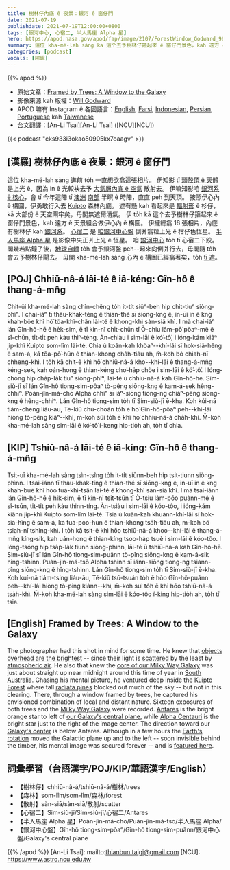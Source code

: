 ```yaml
---
title: 樹林仔內底 ê 夜景：銀河 ê 窗仔門
date: 2021-07-19
publishdate: 2021-07-19T12:00:00+0800
tags: [銀河中心, 心宿二, 半人馬座 Alpha 星]
hero: https://apod.nasa.gov/apod/fap/image/2107/ForestWindow_Godward_960.jpg
summary: 這位 kha-mé-lah sàng kā 這个去予樹林仔箍起來 ê 窗仔門景色，kah 遠方 ê 天景組合做伊心內 ê 構圖。
categories: [podcast]
vocals: [阿錕]
---
```


{{% apod %}}

- 原始文章：[Framed by Trees: A Window to the Galaxy](https://apod.nasa.gov/apod/ap210719.html)
- 影像來源 kah 版權：[Will Godward](https://www.instagram.com/godwardphotography/)
- APOD 嘛有 Instagram ê 各國語言：[English](https://www.instagram.com/astronomypicturesdaily/), [Farsi](https://www.instagram.com/skypixapod/), [Indonesian](https://www.instagram.com/apod.id/), [Persian](https://www.instagram.com/avastarapod/), [Portuguese](https://www.instagram.com/apodbrasil/) kah [Taiwanese](https://www.instagram.com/apod_taigi/)
- 台文翻譯：[An-Li Tsai][An-Li Tsai] ([NCU][NCU])

{{< podcast "cks933i3okao50905kx7oaagv" >}}

## [漢羅] 樹林仔內底 ê 夜景：銀河 ê 窗仔門
這位 kha-mé-lah sàng 進前 to̍h 一直想欲翕這張相片。
伊知影 tī [頭殼頂 ê 天體][objects overhead are the brightest] 是上光 ê，因為 in ê 光較袂去予 [大氣層內底 ê 空氣][atmospheric air] 散射去。
伊嘛知影咱 [銀河系 ê 核心][core of our Milky Way Galaxy]，會 tī 今年這陣 tī [澳洲][Australia] [南部][South] 半暝 ê 時陣，直直 peh 到天頂。
按照伊心內 ê 構圖，伊勇敢行入去 [Kuipto][Kuipto] 森林內底。
遮有懸 kah 看起來是 [輻射形][radiata pines] ê 杉仔，kā 大部份 ê 天空閘牢矣，毋閣無遮爾清氣。
伊 to̍h kā 這个去予樹林仔箍起來 ê 窗仔門景色，kah 遠方 ê 天景組合做伊心內 ê 構圖。
伊攏總翕 16 張相片，內底有樹林仔 kah [銀河系][Milky Way Galaxy]。
[心宿二][Antares] 是 [咱銀河中心盤][our Galaxy's central plane] 倒爿翕粒上光 ê 柑仔色恆星。
[半人馬座 Alpha 星][Alpha Centauri] 是影像中央正爿上光 ê 恆星。
咱 [銀河中心][Galaxy's center t] to̍h tī 心宿二下跤。
閣幾若點鐘了後，[地球自轉][Earth's rotation] to̍h 會予銀河盤 peh--起來向倒爿行去，毋閣隨 to̍h 會去予樹林仔閘去。
毋閣 kha-mé-lah sàng 心內 ê 構圖已經翕著矣，to̍h [tī 遮][featured here]。


## [POJ] Chhiū-nâ-á lāi-té ê iā-kéng: Gîn-hô ê thang-á-mn̂g
Chit-ūi kha-mé-lah sàng chìn-chêng to̍h it-ti̍t siūⁿ-beh hip chit-tiuⁿ siòng-phìⁿ.
I chai-iáⁿ tī thâu-khak-téng ê thian-thé sī siōng-kng ê, in-ūi in ê kng khah-bōe khì hō͘ tōa-khì-chân lāi-té ê khong-khì sàn-siā khì.
I mā chai-iáⁿ lán Gîn-hô-hē ê he̍k-sim, ē tī kin-nî chi̍t-chūn tī Ò-chiu lâm-pō͘ pòaⁿ-mê ê sî-chūn, ti̍t-ti̍t peh kàu thiⁿ-téng.
Àn-chiàu i sim-lāi ê kó͘-tô͘, i ióng-kám kiâⁿ ji̍p-khì Kuipto som-lîm lāi-té.
Chia ū koân-kah khòaⁿ--khí-lâi sī hok-siā-hêng ê sam-á, kā tōa-pō͘-hūn ê thian-khong cha̍h-tiâu ah, m̄-koh bô chiah-nī chheng-khì.
I to̍h kā chit-ê khì hō͘ chhiū-nâ-á kho͘--khí-lâi ê thang-á-mn̂g kéng-sek, kah oán-hong ê thian-kéng cho͘-ha̍p chòe i sim-lāi ê kó͘-tô͘.
I lóng-chóng hip cha̍p-la̍k tiuⁿ siòng-phìⁿ, lāi-té ū chhiū-nâ-á kah Gîn-hô-hē.
Sim-siù-jī sī lán Gîn-hô tiong-sim-pôaⁿ tò-pêng siōng-kng ê kam-á-sek hêng-chhiⁿ.
Poàn-jîn-má-chō Alpha chhiⁿ sī iáⁿ-siōng tiong-ng chiàⁿ-pêng siōng-kng ê hêng-chhiⁿ.
Lán Gîn-hô tiong-sim to̍h tī Sim-siù-jī ē-kha.
Koh kúi-nā tiám-cheng liáu-āu, Tē-kiû chū-choán to̍h ē hō͘ Gîn-hô-pôaⁿ peh--khí-lâi hiòng tò-pêng kiâⁿ--khì, m̄-koh sûi to̍h ē khì hō͘ chhiū-nâ-á cha̍h-khì.
M̄-koh kha-mé-lah sàng sim-lāi ê kó͘-tô͘ í-keng hip-tio̍h ah, to̍h tī chia.


## [KIP] Tshiū-nâ-á lāi-té ê iā-kíng: Gîn-hô ê thang-á-mn̂g
Tsit-uī kha-mé-lah sàng tsìn-tsîng to̍h it-ti̍t siūnn-beh hip tsit-tiunn siòng-phìnn.
I tsai-iánn tī thâu-khak-tíng ê thian-thé sī siōng-kng ê, in-uī in ê kng khah-buē khì hōo tuā-khì-tsân lāi-té ê khong-khì sàn-siā khì.
I mā tsai-iánn lán Gîn-hô-hē ê hi̍k-sim, ē tī kin-nî tsi̍t-tsūn tī Ò-tsiu lâm-pōo puànn-mê ê sî-tsūn, ti̍t-ti̍t peh kàu thinn-tíng.
Àn-tsiàu i sim-lāi ê kóo-tôo, i ióng-kám kiânn ji̍p-khì Kuipto som-lîm lāi-té.
Tsia ū kuân-kah khuànn-khí-lâi sī hok-siā-hîng ê sam-á, kā tuā-pōo-hūn ê thian-khong tsa̍h-tiâu ah, m̄-koh bô tsiah-nī tshing-khì.
I to̍h kā tsit-ê khì hōo tshiū-nâ-á khoo--khí-lâi ê thang-á-mn̂g kíng-sik, kah uán-hong ê thian-kíng tsoo-ha̍p tsuè i sim-lāi ê kóo-tôo.
I lóng-tsóng hip tsa̍p-la̍k tiunn siòng-phìnn, lāi-té ū tshiū-nâ-á kah Gîn-hô-hē.
Sim-siù-jī sī lán Gîn-hô tiong-sim-puânn tò-pîng siōng-kng ê kam-á-sik hîng-tshinn.
Puàn-jîn-má-tsō Alpha tshinn sī iánn-siōng tiong-ng tsiànn-pîng siōng-kng ê hîng-tshinn.
Lán Gîn-hô tiong-sim to̍h tī Sim-siù-jī ē-kha.
Koh kuí-nā tiám-tsing liáu-āu, Tē-kiû tsū-tsuán to̍h ē hōo Gîn-hô-puânn peh--khí-lâi hiòng tò-pîng kiânn--khì, m̄-koh suî to̍h ē khì hōo tshiū-nâ-á tsa̍h-khì.
M̄-koh kha-mé-lah sàng sim-lāi ê kóo-tôo í-king hip-tio̍h ah, to̍h tī tsia.


## [English] Framed by Trees: A Window to the Galaxy
The photographer had this shot in mind for some time.
He knew that [objects overhead are the brightest][objects overhead are the brightest] -- since their light is [scattered][scattered] by the least by [atmospheric air][atmospheric air].
He also that knew the [core of our Milky Way Galaxy][core of our Milky Way Galaxy] was just about straight up near midnight around this time of year in [South][South] [Australia][Australia].
Chasing his mental picture, he ventured deep inside the [Kuipto][Kuipto] [Forest][Forest] where tall [radiata pines][radiata pines] blocked out much of the sky -- but not in this clearing.
There, through a window framed by trees, he captured his envisioned combination of local and distant nature.
Sixteen exposures of both trees and the [Milky Way Galaxy][Milky Way Galaxy] were recorded.
[Antares][Antares] is the bright orange star to left of [our Galaxy's central plane][our Galaxy's central plane], while [Alpha Centauri][Alpha Centauri] is the bright star just to the right of the image center.
The direction toward our [Galaxy's center][Galaxy's center e] is below Antares.
Although in a few hours the [Earth's rotation][Earth's rotation] moved the Galactic plane up and to the left -- soon invisible behind the timber, his mental image was secured forever -- and is [featured here][featured here].


## 詞彙學習（台語漢字/POJ/KIP/華語漢字/English）
- 【樹林仔】chhiū-nâ-á/tshiū-nâ-á/樹林/trees
- 【森林】som-lîm/som-lîm/森林/forest
- 【散射】sàn-siā/sàn-siā/散射/scatter
- 【心宿二】Sim-siù-jī/Sim-siù-jī/心宿二/Antares
- 【半人馬座 Alpha 星】Poàn-jîn-má-chō/Puàn-jîn-má-tsō/半人馬座 Alpha/
- 【銀河中心盤】Gîn-hô tiong-sim-pôaⁿ/Gîn-hô tiong-sim-puânn/銀河中心盤/Galaxy's central plane



{{% /apod %}}
[An-Li Tsai]: mailto:thianbun.taigi@gmail.com
[NCU]: https://www.astro.ncu.edu.tw


[objects overhead are the brightest]:http://spiff.rit.edu/classes/phys445/lectures/atmos/atmos.html
[scattered]:https://www.nrcan.gc.ca/maps-tools-publications/satellite-imagery-air-photos/remote-sensing-tutorials/introduction/interactions-atmosphere/14635
[atmospheric air]:https://www.nasa.gov/mission_pages/sunearth/science/atmosphere-layers2.html
[core of our Milky Way Galaxy]:https://apod.nasa.gov/apod/ap100831.html
[South]:https://en.wikipedia.org/wiki/South_Australia
[Australia]:https://en.wikipedia.org/wiki/Australia
[Kuipto]:https://youtu.be/Wt7fWL-gsag
[Forest]:https://en.wikipedia.org/wiki/Kuitpo_Forest
[radiata pines]:https://en.wikipedia.org/wiki/Pinus_radiata
[Milky Way Galaxy]:https://imagine.gsfc.nasa.gov/science/objects/milkyway1.html
[Antares]:https://apod.nasa.gov/apod/ap120417.html
[our Galaxy's central plane]:https://apod.nasa.gov/apod/ap180517.html
[Alpha Centauri]:https://earthsky.org/brightest-stars/alpha-centauri-is-the-nearest-bright-star/
[Galaxy's center e]:https://apod.nasa.gov/apod/ap210602.html
[Galaxy's center t]:https://apod.tw/daily/20210602/
[Earth's rotation]:https://apod.nasa.gov/apod/ap200701.html
[featured here]:https://www.instagram.com/p/CQ0Mj-sjnw5/
